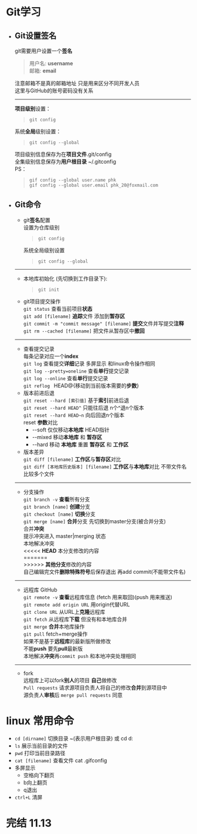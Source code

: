 <link rel="stylesheet" type="text/css" href="mkcss.css">

# Git学习
* ## Git设置签名  
    git需要用户设置一个**签名**  
    > 用户名: **username**  
    > 邮箱: **email**  

    注意邮箱不是真的邮箱地址 只是用来区分不同开发人员  
    这里与GitHub的账号密码没有关系  

    ---
    **项目级别**设置：
    >  `git config`  

    系统**全局**级别设置：
    > `git config --global`

    项目级别信息保存为在**项目文件**.git/config   
    全集级别信息保存为**用户根目录** ~/.gitconfig   
    PS：
    > `gif config --global user.name phk`  
    > `gif config --global user.email phk_20@foxmail.com`
* ## Git命令
    * git**签名**配置  
        设置为仓库级别  
        >`git config`  

        系统全局级别设置  
        > `git config --global` 
    ---
    * 本地库初始化 (先切换到工作目录下):   
        > `git init `  
    * git项目提交操作  
    `git status` 查看当前项目**状态**  
    `git add [filename]` **追踪**文件 添加到**暂存区**  
    `git commit -m "commit message" [filename]` **提交**文件并写提交**注释**  
    `git rm --cached [filename]` 把文件从暂存区中**撤回**  
    ---
    * 查看提交记录  
    每条记录对应一个**index**  
    `git log` 查看提交**详细**记录 多屏显示 和linux命令操作相同  
    `git log --pretty=oneline` 查看**单行**提交记录  
    `git log --online` 查看**单行**提交记录  
    `git reflog `   HEAD@{移动到当前版本需要的**步数**}
    * 版本前进后退   
    `git reset --hard [索引值]` 基于**索引**前进后退  
    `git reset --hard HEAD^` 只能往后退 n个^退n个版本  
    `git reset --hard HEAD~n` 向后回退n个版本  
    reset **参数**对比  
        * --soft 仅仅移动**本地库** HEAD指针
        * --mixed 移动**本地库** 和 **暂存区**
        * --hard 移动 **本地库** 重置 **暂存区** 和 **工作区**  
    * 版本差异  
    `git diff [filename]` **工作区**与**暂存区**对比  
    `git diff [本地库历史版本] [filename]` **工作区**与**本地库**对比 不带文件名 比较多个文件
    ---
    * 分支操作  
    `git branch -v` **查看**所有分支  
    `git branch [name]` **创建**分支  
    `git checkout [name]` **切换**分支  
    `git merge [name]` **合并**分支 先切换到master分支(被合并分支)  
    合并**冲突**  
    提示冲突进入 master|merging 状态  
    本地解决冲突  
    <<<<< **HEAD**  本分支修改的内容  
    =======  
    \>>>>>>  **其他分支**修改的内容  
    自己编辑完文件**删除特殊符号**后保存退出 再add commit(不能带文件名)
    ---
    * 远程库 GitHub  
    `git remote -v` **查看**远程库信息 (fetch 用来取回)(push 用来推送)  
    `git remote add origin URL` 用origin代替URL  
    `git clone URL` 从URL上**克隆**远程库    
    `git fetch` 从远程库**下载** 但没有和本地库合并  
    `git merge` **合并**本地库操作  
    `git pull` fetch+merge操作  
    如果不是基于**远程库**的最新版所做修改  
    不能**push** 要先**pull**最新版  
    本地解决**冲突**再`commit push` 和本地冲突处理相同
    ---
    * fork  
    远程库上可以fork**别人**的项目 **自己**做修改  
    `Pull requests` 请求源项目负责人将自己的修改**合并**到源项目中  
    源负责人**审核**后 `merge pull requests` 同意
    
 
# linux 常用命令
* `cd [dirname]` 切换目录 ~(表示用户根目录) 或 cd d:
* `ls` 展示当前目录的文件
* `pwd` 打印当前目录路径
* `cat [filename]` 查看文件 cat .gifconfig
* 多屏显示
    * 空格向下翻页
    * b向上翻页
    * q退出
* `ctrl+L` 清屏 

# 完结 11.13